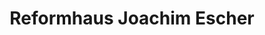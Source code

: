 ---
title: "Reformhaus Joachim Escher"
url: /homburg/reformhaus-joachim-escher/
shop: Lebensmittel
---